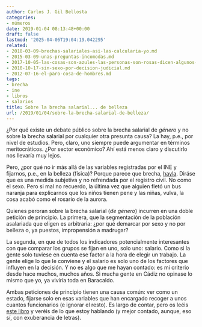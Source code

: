 ```yaml
---
author: Carlos J. Gil Bellosta
categories:
- números
date: 2019-01-04 08:13:48+00:00
draft: false
lastmod: '2025-04-06T19:04:19.042295'
related:
- 2018-03-09-brechas-salariales-asi-las-calcularia-yo.md
- 2015-03-09-unas-preguntas-incomodas.md
- 2017-10-05-las-cosas-son-azules-las-personas-son-rosas-dicen-algunos-sicologos.md
- 2010-10-17-sin-sexo-por-decision-judicial.md
- 2012-07-16-el-paro-cosa-de-hombres.md
tags:
- brecha
- ine
- libros
- salarios
title: Sobre la brecha salarial... de belleza
url: /2019/01/04/sobre-la-brecha-salarial-de-belleza/
---
```


¿Por qué existe un debate público sobre la brecha salarial de _género_ y no sobre la brecha salarial por cualquier otra presunta causa? La hay, p.e., por nivel de estudios. Pero, claro, uno siempre puede argumentar en términos meritocráticos. ¿Por sector económico? Ahí está menos claro y discutirlo nos llevaría muy lejos.

Pero, ¿por qué no ir más allá de las variables registradas por el INE y fijarnos, p.e., en la belleza (física)? Porque parece que brecha, [hayla](http://eprints.lse.ac.uk/68923/). Diráse que es una medida subjetiva y no refrendada por el registro civil. No como el sexo. Pero si mal no recuerdo, la última vez que alguien fletó un bus naranja para explicarnos que los niños tienen pene y las niñas, vulva, la cosa acabó como el rosario de la aurora.

Quienes peroran sobre la brecha salarial (_de género_) incurren en una doble petición de principio. La primera, que la segmentación de la población asalariada que eligen es arbitraria: ¿por qué demarcar por sexo y no por belleza o, ya puestos, impropensión a madrugar?

La segunda, en que de todos los indicadores potencialmente interesantes con que comparar los grupos se fijan en uno, solo uno: salario. Como si la gente solo tuviese en cuenta ese factor a la hora de elegir un trabajo. La gente elige lo que le conviene y el salario es solo uno de los factores que influyen en la decisión. Y no es algo que me hayan contado: es mi criterio desde hace muchos, muchos años. Si mucha gente en Cádiz no opinase lo mismo que yo, ya viviría toda en Baracaldo.

Ambas peticiones de principio tienen una causa común: ver como un estado, fijarse solo en esas variables que han encargado recoger a unos cuantos funcionarios (e ignorar el resto). Es largo de contar, pero os leéis [este libro](https://en.wikipedia.org/wiki/Seeing_Like_a_State) y veréis de lo que estoy hablando (y mejor contado, aunque, eso sí, con exuberancia de letras).